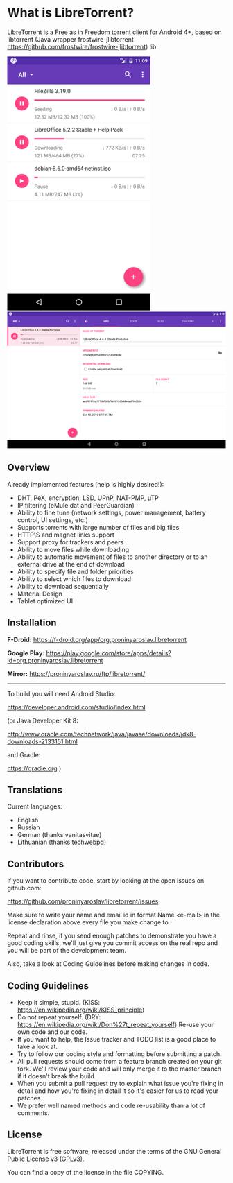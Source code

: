 What is LibreTorrent?
=====================

LibreTorrent is a Free as in Freedom torrent client for Android 4+, based on libtorrent (Java wrapper frostwire-jlibtorrent https://github.com/frostwire/frostwire-jlibtorrent) lib.

![phone](/doc/screenshots/phone.png) ![tablet](/doc/screenshots/tablet.png)

Overview
---

Already implemented features (help is highly desired!):

 - DHT, PeX, encryption, LSD, UPnP, NAT-PMP, µTP
 - IP filtering (eMule dat and PeerGuardian)
 - Ability to fine tune (network settings, power management, battery control, UI settings, etc.)
 - Supports torrents with large number of files and big files
 - HTTP\S and magnet links support
 - Support proxy for trackers and peers
 - Ability to move files while downloading
 - Ability to automatic movement of files to another directory or to an external drive at the end of download
 - Ability to specify file and folder priorities
 - Ability to select which files to download
 - Ability to download sequentially
 - Material Design
 - Tablet optimized UI

Installation
---

**F-Droid:** https://f-droid.org/app/org.proninyaroslav.libretorrent

**Google Play:** https://play.google.com/store/apps/details?id=org.proninyaroslav.libretorrent

**Mirror:** https://proninyaroslav.ru/ftp/libretorrent/

---

To build you will need Android Studio:

  https://developer.android.com/studio/index.html 

(or Java Developer Kit 8:

  http://www.oracle.com/technetwork/java/javase/downloads/jdk8-downloads-2133151.html 

and Gradle:

  https://gradle.org )


Translations
---

Current languages:

 - English
 - Russian
 - German (thanks vanitasvitae)
 - Lithuanian (thanks techwebpd)

Contributors
---

If you want to contribute code, start by looking at the open issues on github.com:

  https://github.com/proninyaroslav/libretorrent/issues.

Make sure to write your name and email id in format Name \<e-mail\> in the license declaration above every file you make change to.

Repeat and rinse, if you send enough patches to demonstrate you have a good coding skills, we'll just give you commit access on the real repo and you will be part of the development team.

Also, take a look at Coding Guidelines before making changes in code.

Coding Guidelines
---

 - Keep it simple, stupid. (KISS: https://en.wikipedia.org/wiki/KISS_principle)
 - Do not repeat yourself. (DRY: https://en.wikipedia.org/wiki/Don%27t_repeat_yourself) Re-use your own code and our code.
 - If you want to help, the Issue tracker and TODO list is a good place to take a look at.
 - Try to follow our coding style and formatting before submitting a patch.
 - All pull requests should come from a feature branch created on your git fork. We'll review your code and will only merge it to the master branch if it doesn't break the build.
 - When you submit a pull request try to explain what issue you're fixing in detail and how you're fixing in detail it so it's easier for us to read your patches.
 - We prefer well named methods and code re-usability than a lot of comments.

License
---

LibreTorrent is free software, released under the terms of the GNU General Public License v3 (GPLv3).

You can find a copy of the license in the file COPYING.

